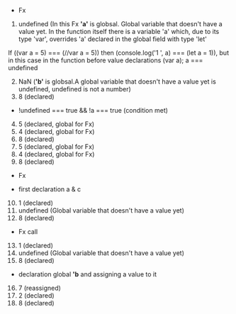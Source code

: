 - Fx
1. undefined (In this Fx **'a'** is globsal. Global variable that doesn't have a value yet.
In the function itself there is a variable 'a' which, due to its type 'var', overrides 'a' declared in the global field with type 'let'

If ((var a = 5) === (//var a = 5)) then (console.log('1 ', a) === (let a = 1)), but in this case in the function before value declarations (var a); a === undefined

2. NaN (**'b'** is globsal.A global variable that doesn't have a value yet is undefined, undefined is not a number) 
3. 8 (declared)
- !undefined === true && !a === true (condition met)
4. 5 (declared, global for Fx)
5. 4 (declared, global for Fx)
6. 8 (declared)
7. 5 (declared, global for Fx)
8. 4 (declared, global for Fx)
9. 8 (declared)
- Fx

- first declaration a & c
10. 1 (declared)
11. undefined (Global variable that doesn't have a value yet)
12. 8 (declared)

- Fx call

13. 1 (declared)
14. undefined (Global variable that doesn't have a value yet)
15. 8 (declared)
- declaration global **'b** and assigning a value to it
16. 7 (reassigned)
17. 2 (declared)
18. 8 (declared)
